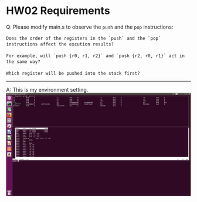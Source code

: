 
# HW02 Requirements

Q: Please modify main.s to observe the `push` and the `pop` instructions:  

	Does the order of the registers in the `push` and the `pop` instructions affect the excution results?  

	For example, will `push {r0, r1, r2}` and `push {r2, r0, r1}` act in the same way?  

	Which register will be pushed into the stack first?

--------------------

A: This is my environment setting.
![environment](/Pictures/setting.png )
